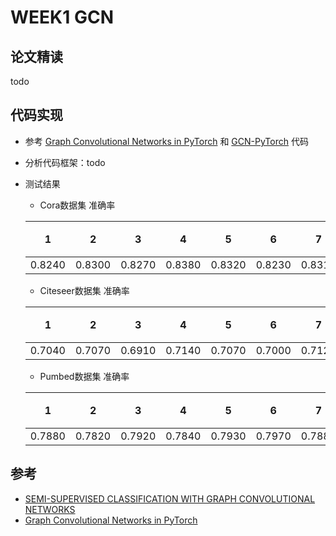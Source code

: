 # WEEK1 GCN
## 论文精读
todo
## 代码实现
- 参考 [Graph Convolutional Networks in PyTorch](https://github.com/tkipf/pygcn) 和 [GCN-PyTorch](https://github.com/dragen1860/GCN-PyTorch) 代码
- 分析代码框架：todo
- 测试结果
  - Cora数据集 准确率

  |  1   |  2   |  3   |  4   |  5   |  6   |  7   |  8   |  9   | 10 | 平均准确率 |
  |:----:|:----:|:----:|:----:|:----:|:----:|:----:|:----:|:----:|:--:|:---------:|
  |0.8240|0.8300|0.8270|0.8380|0.8320|0.8230|0.8310|0.8260|0.8380|0.8250|**0.8294**|
  - Citeseer数据集 准确率

  |  1   |  2   |  3   |  4   |  5   |  6   |  7   |  8   |  9   | 10 | 平均准确率 |
  |:----:|:----:|:----:|:----:|:----:|:----:|:----:|:----:|:----:|:--:|:---------:|
  |0.7040|0.7070|0.6910|0.7140|0.7070|0.7000|0.7120|0.7180|0.7020|0.7140|**0.7069**|
  - Pumbed数据集 准确率

  |  1   |  2   |  3   |  4   |  5   |  6   |  7   |  8   |  9   | 10 | 平均准确率 |
  |:----:|:----:|:----:|:----:|:----:|:----:|:----:|:----:|:----:|:--:|:---------:|
  |0.7880|0.7820|0.7920|0.7840|0.7930|0.7970|0.7880|0.7980|0.7810|0.7930|**0.7896**|

## 参考
- [SEMI-SUPERVISED CLASSIFICATION WITH GRAPH CONVOLUTIONAL NETWORKS](https://arxiv.org/pdf/1609.02907.pdf)
- [Graph Convolutional Networks in PyTorch](https://github.com/tkipf/pygcn)
